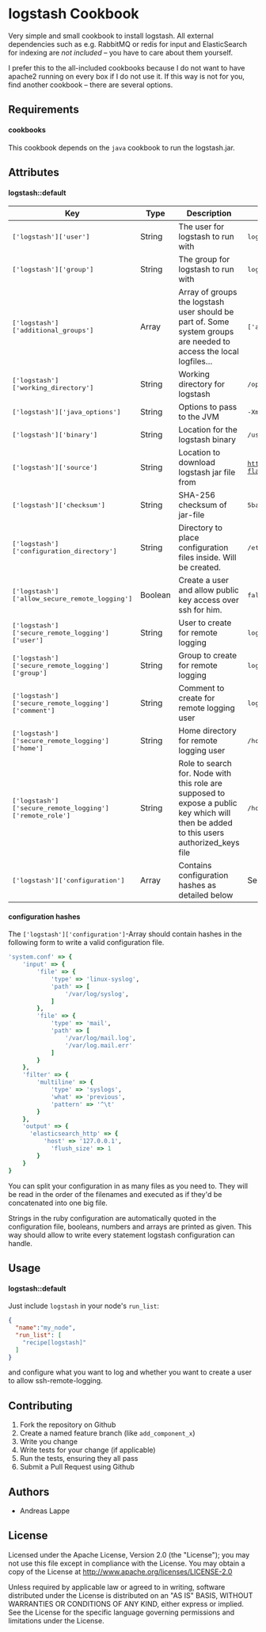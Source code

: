 logstash Cookbook
=================

Very simple and small cookbook to install logstash. All external
dependencies such as e.g. RabbitMQ or redis for input and ElasticSearch
for indexing are *not included* – you have to care about them yourself.

I prefer this to the all-included cookbooks because I do not want to
have apache2 running on every box if I do not use it. If this way is not
for you, find another cookbook – there are several options.

Requirements
------------

#### cookbooks

This cookbook depends on the `java` cookbook to run the logstash.jar.

Attributes
----------

#### logstash::default
| Key | Type | Description | Default |
|-----|------|-------------|---------|
|<tt>['logstash']['user']</tt>|String|The user for logstash to run with|<tt>logstash</tt>|
|<tt>['logstash']['group']</tt>|String|The group for logstash to run with|<tt>logstash</tt>|
|<tt>['logstash']['additional_groups']</tt>|Array|Array of groups the logstash user should be part of. Some system groups are needed to access the local logfiles…|<tt>['adm','root']</tt>|
|<tt>['logstash']['working_directory']</tt>|String|Working directory for logstash|<tt>/opt/logstash</tt>|
|<tt>['logstash']['java_options']</tt>|String|Options to pass to the JVM|<tt>-Xms512m -Xmx512m</tt>|
|<tt>['logstash']['binary']</tt>|String|Location for the logstash binary|<tt>/usr/local/bin/logstash.jar</tt>|
|<tt>['logstash']['source']</tt>|String|Location to download logstash jar file from|<tt>https://logstash.objects.dreamhost.com/release/logstash-1.1.13-flatjar.jar</tt>|
|<tt>['logstash']['checksum']</tt>|String|SHA-256 checksum of jar-file|<tt>5ba0639ff4da064c2a4f6a04bd7006b1997a6573859d3691e210b6855e1e47f1</tt>|
|<tt>['logstash']['configuration_directory']</tt>|String|Directory to place configuration files inside. Will be created.|<tt>/etc/logstash/conf.d'</tt>|
|<tt>['logstash']['allow_secure_remote_logging']</tt>|Boolean|Create a user and allow public key access over ssh for him.|<tt>false</tt>|
|<tt>['logstash']['secure_remote_logging']['user']</tt>|String|User to create for remote logging|<tt>logging</tt>|
|<tt>['logstash']['secure_remote_logging']['group']</tt>|String|Group to create for remote logging|<tt>logging</tt>|
|<tt>['logstash']['secure_remote_logging']['comment']</tt>|String|Comment to create for remote logging user|<tt>logging</tt>|
|<tt>['logstash']['secure_remote_logging']['home']</tt>|String|Home directory for remote logging user|<tt>/home/logging</tt>|
|<tt>['logstash']['secure_remote_logging']['remote_role']</tt>|String|Role to search for. Node with this role are supposed to expose a public key which will then be added to this users authorized_keys file|<tt>/home/logging</tt>|
|<tt>['logstash']['configuration']</tt>|Array|Contains configuration hashes as detailed below|See attributes file|

#### configuration hashes

The `['logstash']['configuration']`-Array should contain hashes in the
following form to write a valid configuration file.

```ruby
'system.conf' => {
	'input' => {
		'file' => {
			'type' => 'linux-syslog',
			'path' => [
				'/var/log/syslog',
			]
		},
		'file' => {
			'type' => 'mail',
			'path' => [
				'/var/log/mail.log',
				'/var/log.mail.err'
			]
		}
	},
	'filter' => {
		'multiline' => {
			'type' => 'syslogs',
			'what' => 'previous',
			'pattern' => '^\t'
		}
	},
	'output' => {
	  'elasticsearch_http' => {
		  'host' => '127.0.0.1',
			'flush_size' => 1
		}
	}
}
```

You can split your configuration in as many files as you need to. They
will be read in the order of the filenames and executed as if they'd be
concatenated into one big file.

Strings in the ruby configuration are automatically quoted in the
configuration file, booleans, numbers and arrays are printed as given.
This way should allow to write every statement logstash configuration
can handle.

Usage
-----
#### logstash::default

Just include `logstash` in your node's `run_list`:

```json
{
  "name":"my_node",
  "run_list": [
    "recipe[logstash]"
  ]
}
```

and configure what you want to log and whether you want to create a user
to allow ssh-remote-logging.

Contributing
------------

1. Fork the repository on Github
2. Create a named feature branch (like `add_component_x`)
3. Write you change
4. Write tests for your change (if applicable)
5. Run the tests, ensuring they all pass
6. Submit a Pull Request using Github

Authors
-------

* Andreas Lappe

License
-------

Licensed under the Apache License, Version 2.0 (the "License"); you may not use this file except in compliance with the License. You may obtain a copy of the License at http://www.apache.org/licenses/LICENSE-2.0

Unless required by applicable law or agreed to in writing, software distributed under the License is distributed on an "AS IS" BASIS, WITHOUT WARRANTIES OR CONDITIONS OF ANY KIND, either express or implied. See the License for the specific language governing permissions and limitations under the License.

